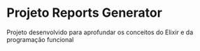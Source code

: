 # Projeto Reports Generator

Projeto desenvolvido para aprofundar os conceitos do Elixir e da programação funcional
